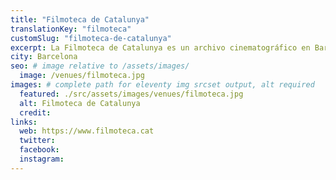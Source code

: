 ```yaml
---
title: "Filmoteca de Catalunya"
translationKey: "filmoteca"
customSlug: "filmoteca-de-catalunya"
excerpt: La Filmoteca de Catalunya es un archivo cinematográfico en Barcelona, que tiene como objetivo preservar el cine y difundir la cultura audiovisual y cinematográfica.
city: Barcelona
seo: # image relative to /assets/images/
  image: /venues/filmoteca.jpg
images: # complete path for eleventy img srcset output, alt required
  featured: ./src/assets/images/venues/filmoteca.jpg
  alt: Filmoteca de Catalunya
  credit:
links:
  web: https://www.filmoteca.cat
  twitter:
  facebook:
  instagram:
---
```

